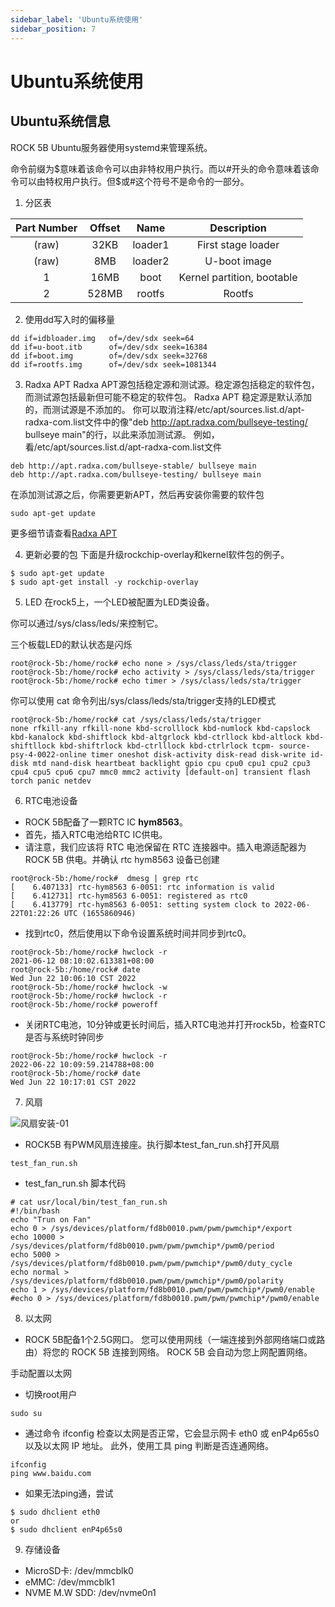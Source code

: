 ```yaml
---
sidebar_label: 'Ubuntu系统使用'
sidebar_position: 7
---
```



# Ubuntu系统使用

## Ubuntu系统信息

ROCK 5B Ubuntu服务器使用systemd来管理系统。

命令前缀为$意味着该命令可以由非特权用户执行。而以#开头的命令意味着该命令可以由特权用户执行。但$或#这个符号不是命令的一部分。

1. 分区表

| Part Number | Offset | Name    | Description                |
|:-----------:|:------:|:-------:|:--------------------------:|
| (raw)       | 32KB   | loader1 | First stage loader         |
| (raw)       | 8MB    | loader2 | U-boot image               |
| 1           | 16MB   | boot    | Kernel partition, bootable |
| 2           | 528MB  | rootfs  | Rootfs                     |

2. 使用dd写入时的偏移量
```
dd if=idbloader.img   of=/dev/sdx seek=64
dd if=u-boot.itb      of=/dev/sdx seek=16384 
dd if=boot.img        of=/dev/sdx seek=32768 
dd if=rootfs.img      of=/dev/sdx seek=1081344
```

3. Radxa APT
Radxa APT源包括稳定源和测试源。稳定源包括稳定的软件包，而测试源包括最新但可能不稳定的软件包。
Radxa APT 稳定源是默认添加的，而测试源是不添加的。
你可以取消注释/etc/apt/sources.list.d/apt-radxa-com.list文件中的像"deb http://apt.radxa.com/bullseye-testing/ bullseye main"的行，以此来添加测试源。
例如，看/etc/apt/sources.list.d/apt-radxa-com.list文件
```
deb http://apt.radxa.com/bullseye-stable/ bullseye main
deb http://apt.radxa.com/bullseye-testing/ bullseye main
```
在添加测试源之后，你需要更新APT，然后再安装你需要的软件包
```
sudo apt-get update
```
更多细节请查看[Radxa APT](../notice#radxa-apt)

4. 更新必要的包
下面是升级rockchip-overlay和kernel软件包的例子。
```
$ sudo apt-get update
$ sudo apt-get install -y rockchip-overlay
```

5. LED
在rock5上，一个LED被配置为LED类设备。

你可以通过/sys/class/leds/来控制它。

三个板载LED的默认状态是闪烁

```
root@rock-5b:/home/rock# echo none > /sys/class/leds/sta/trigger
root@rock-5b:/home/rock# echo activity > /sys/class/leds/sta/trigger
root@rock-5b:/home/rock# echo timer > /sys/class/leds/sta/trigger
```

你可以使用 cat 命令列出/sys/class/leds/sta/trigger支持的LED模式

```
root@rock-5b:/home/rock# cat /sys/class/leds/sta/trigger 
none rfkill-any rfkill-none kbd-scrolllock kbd-numlock kbd-capslock kbd-kanalock kbd-shiftlock kbd-altgrlock kbd-ctrllock kbd-altlock kbd-shiftllock kbd-shiftrlock kbd-ctrlllock kbd-ctrlrlock tcpm- source-psy-4-0022-online timer oneshot disk-activity disk-read disk-write id-disk mtd nand-disk heartbeat backlight gpio cpu cpu0 cpu1 cpu2 cpu3 cpu4 cpu5 cpu6 cpu7 mmc0 mmc2 activity [default-on] transient flash torch panic netdev
```

6. RTC电池设备
- ROCK 5B配备了一颗RTC IC **hym8563**。  
- 首先，插入RTC电池给RTC IC供电。 
- 请注意，我们应该将 RTC 电池保留在 RTC 连接器中。插入电源适配器为 ROCK 5B 供电。并确认 rtc hym8563 设备已创建
```
root@rock-5b:/home/rock#  dmesg | grep rtc
[    6.407133] rtc-hym8563 6-0051: rtc information is valid
[    6.412731] rtc-hym8563 6-0051: registered as rtc0
[    6.413779] rtc-hym8563 6-0051: setting system clock to 2022-06-22T01:22:26 UTC (1655860946)
```

- 找到rtc0，然后使用以下命令设置系统时间并同步到rtc0。
```
root@rock-5b:/home/rock# hwclock -r
2021-06-12 08:10:02.613381+08:00
root@rock-5b:/home/rock# date
Wed Jun 22 10:06:10 CST 2022
root@rock-5b:/home/rock# hwclock -w
root@rock-5b:/home/rock# hwclock -r 
root@rock-5b:/home/rock# poweroff
```

- 关闭RTC电池，10分钟或更长时间后，插入RTC电池并打开rock5b，检查RTC是否与系统时钟同步
```
root@rock-5b:/home/rock# hwclock -r
2022-06-22 10:09:59.214788+08:00
root@rock-5b:/home/rock# date
Wed Jun 22 10:17:01 CST 2022
```

7. 风扇

![风扇安装-01](/zh/img/rock5b/fan-01.png)
- ROCK5B 有PWM风扇连接座。执行脚本test_fan_run.sh打开风扇
```
test_fan_run.sh
```

- test_fan_run.sh 脚本代码
```
# cat usr/local/bin/test_fan_run.sh 
#!/bin/bash
echo "Trun on Fan"
echo 0 > /sys/devices/platform/fd8b0010.pwm/pwm/pwmchip*/export 
echo 10000 > /sys/devices/platform/fd8b0010.pwm/pwm/pwmchip*/pwm0/period 
echo 5000 > /sys/devices/platform/fd8b0010.pwm/pwm/pwmchip*/pwm0/duty_cycle 
echo normal > /sys/devices/platform/fd8b0010.pwm/pwm/pwmchip*/pwm0/polarity 
echo 1 > /sys/devices/platform/fd8b0010.pwm/pwm/pwmchip*/pwm0/enable 
#echo 0 > /sys/devices/platform/fd8b0010.pwm/pwm/pwmchip*/pwm0/enable 
```

8. 以太网
- ROCK 5B配备1个2.5G网口。 您可以使用网线（一端连接到外部网络端口或路由）将您的 ROCK 5B 连接到网络。 ROCK 5B 会自动为您上网配置网络。

手动配置以太网
- 切换root用户
```
sudo su
```

- 通过命令 ifconfig 检查以太网是否正常，它会显示网卡 eth0 或 enP4p65s0 以及以太网 IP 地址。 此外，使用工具 ping 判断是否连通网络。
```
ifconfig
ping www.baidu.com
```

- 如果无法ping通，尝试
```
$ sudo dhclient eth0
or
$ sudo dhclient enP4p65s0
```

9. 存储设备
- MicroSD卡: /dev/mmcblk0
- eMMC: /dev/mmcblk1
- NVME M.W SDD: /dev/nvme0n1